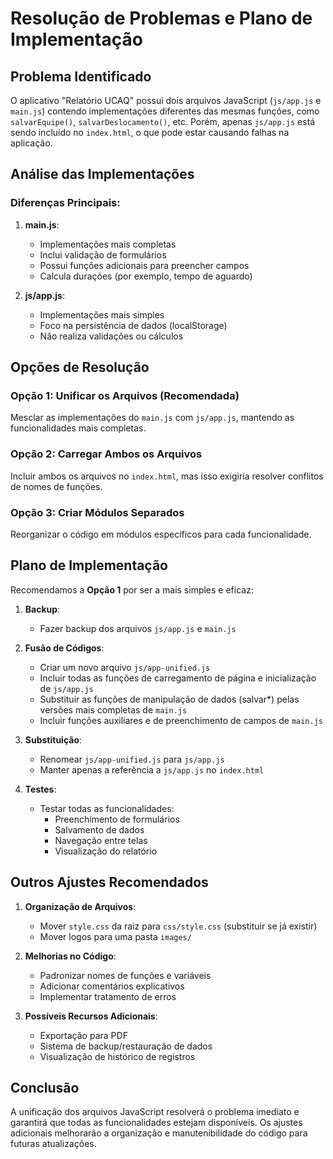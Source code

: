 # Resolução de Problemas e Plano de Implementação

## Problema Identificado

O aplicativo "Relatório UCAQ" possui dois arquivos JavaScript (`js/app.js` e `main.js`) contendo implementações diferentes das mesmas funções, como `salvarEquipe()`, `salvarDeslocamento()`, etc. Porém, apenas `js/app.js` está sendo incluído no `index.html`, o que pode estar causando falhas na aplicação.

## Análise das Implementações

### Diferenças Principais:

1. **main.js**:

   - Implementações mais completas
   - Inclui validação de formulários
   - Possui funções adicionais para preencher campos
   - Calcula durações (por exemplo, tempo de aguardo)

2. **js/app.js**:
   - Implementações mais simples
   - Foco na persistência de dados (localStorage)
   - Não realiza validações ou cálculos

## Opções de Resolução

### Opção 1: Unificar os Arquivos (Recomendada)

Mesclar as implementações do `main.js` com `js/app.js`, mantendo as funcionalidades mais completas.

### Opção 2: Carregar Ambos os Arquivos

Incluir ambos os arquivos no `index.html`, mas isso exigiria resolver conflitos de nomes de funções.

### Opção 3: Criar Módulos Separados

Reorganizar o código em módulos específicos para cada funcionalidade.

## Plano de Implementação

Recomendamos a **Opção 1** por ser a mais simples e eficaz:

1. **Backup**:

   - Fazer backup dos arquivos `js/app.js` e `main.js`

2. **Fusão de Códigos**:

   - Criar um novo arquivo `js/app-unified.js`
   - Incluir todas as funções de carregamento de página e inicialização de `js/app.js`
   - Substituir as funções de manipulação de dados (salvar\*) pelas versões mais completas de `main.js`
   - Incluir funções auxiliares e de preenchimento de campos de `main.js`

3. **Substituição**:

   - Renomear `js/app-unified.js` para `js/app.js`
   - Manter apenas a referência a `js/app.js` no `index.html`

4. **Testes**:
   - Testar todas as funcionalidades:
     - Preenchimento de formulários
     - Salvamento de dados
     - Navegação entre telas
     - Visualização do relatório

## Outros Ajustes Recomendados

1. **Organização de Arquivos**:

   - Mover `style.css` da raiz para `css/style.css` (substituir se já existir)
   - Mover logos para uma pasta `images/`

2. **Melhorias no Código**:

   - Padronizar nomes de funções e variáveis
   - Adicionar comentários explicativos
   - Implementar tratamento de erros

3. **Possíveis Recursos Adicionais**:
   - Exportação para PDF
   - Sistema de backup/restauração de dados
   - Visualização de histórico de registros

## Conclusão

A unificação dos arquivos JavaScript resolverá o problema imediato e garantirá que todas as funcionalidades estejam disponíveis. Os ajustes adicionais melhorarão a organização e manutenibilidade do código para futuras atualizações.
